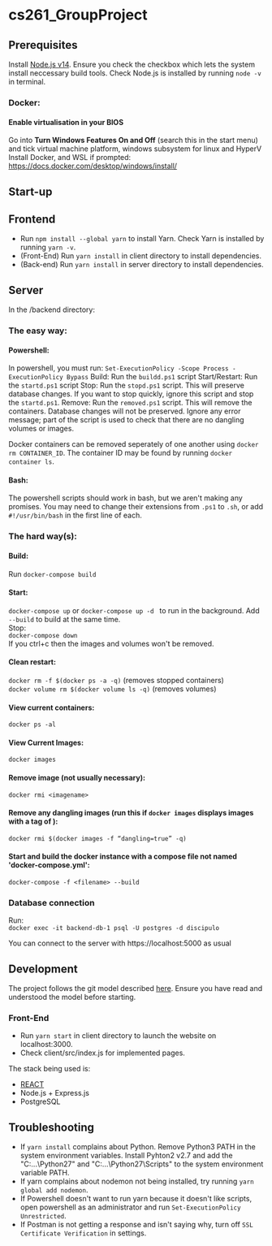 # cs261_GroupProject


## Prerequisites

Install [Node.js v14](https://nodejs.org/download/release/v14.17.5/). Ensure you check the checkbox which lets the system install neccessary build tools. Check Node.js is installed by running `node -v` in terminal.  


### Docker:
#### Enable virtualisation in your BIOS
Go into **Turn Windows Features On and Off** (search this in the start menu) and tick virtual machine platform, windows subsystem for linux and HyperV
Install Docker, and WSL if prompted:
https://docs.docker.com/desktop/windows/install/


## Start-up
## Frontend
- Run `npm install --global yarn` to install Yarn. Check Yarn is installed by running `yarn -v`.
- (Front-End) Run `yarn install` in client directory to install dependencies.
- (Back-end) Run `yarn install` in server directory to install dependencies.

## Server

In the /backend directory:

### The easy way:
#### Powershell:
In powershell, you must run:
`Set-ExecutionPolicy -Scope Process -ExecutionPolicy Bypass`
Build:
Run the `buildd.ps1` script
Start/Restart:
Run the `startd.ps1` script
Stop:
Run the `stopd.ps1` script. This will preserve database changes. If you want to stop quickly, ignore this script and stop the `startd.ps1`.
Remove:
Run the `removed.ps1` script. This will remove the containers. Database changes will not be preserved. Ignore any error message; part of the script is used to check that there are no dangling volumes or images.

Docker containers can be removed seperately of one another using `docker rm CONTAINER_ID`. The container ID may be found by running `docker container ls`.

#### Bash:
The powershell scripts should work in bash, but we aren't making any promises. You may need to change their extensions from `.ps1` to `.sh`, or add `#!/usr/bin/bash` in the first line of each.

### The hard way(s):
#### Build:
Run `docker-compose build`

#### Start:   
`docker-compose up` or `docker-compose up -d ` to run in the background. Add `--build` to build at the same time.  
Stop:  
`docker-compose down`  
If you ctrl+c then the images and volumes won't be removed.  

#### Clean restart:  
`docker rm -f $(docker ps -a -q)` (removes stopped containers)  
`docker volume rm $(docker volume ls -q)` (removes volumes)  

#### View current containers:  
`docker ps -al`  

#### View Current Images:  
`docker images`  

#### Remove image (not usually necessary):  
`docker rmi <imagename>`  
#### Remove any dangling images (run this if `docker images` displays images with a tag of <none>):  
`docker rmi $(docker images -f “dangling=true” -q)`  
#### Start and build the docker instance with a compose file not named 'docker-compose.yml':  
`docker-compose -f <filename> --build`  

### Database connection  
Run:  
`docker exec -it backend-db-1 psql -U postgres -d discipulo`  

You can connect to the server with https://localhost:5000 as usual  

## Development
The project follows the git model described [here](https://nvie.com/posts/a-successful-git-branching-model/). Ensure you have read and understood the model before starting. 

### Front-End
- Run `yarn start` in client directory to launch the website on localhost:3000. 
- Check client/src/index.js for implemented pages.

The stack being used is:  
- [REACT](https://reactjs.org/docs/hello-world.html) 
- Node.js + Express.js
- PostgreSQL

## Troubleshooting
- If `yarn install` complains about Python. Remove Python3 PATH in the system environment variables. Install Pyhton2 v2.7 and add the "C:\...\Python27" and "C:\...\Python27\Scripts" to the system environment variable PATH.
- If yarn complains about nodemon not being installed, try running `yarn global add nodemon`.
- If Powershell doesn't want to run yarn because it doesn't like scripts, open powershell as an administrator and run `Set-ExecutionPolicy Unrestricted`. 
- If Postman is not getting a response and isn't saying why, turn off `SSL Certificate Verification` in settings.
